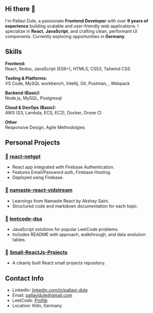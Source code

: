 ## Hi there 👋
I'm Pallavi Dule, a passionate **Frontend Developer** with over **9 years of experience** building scalable and user-friendly web applications. I specialize in **React**, **JavaScript**, and crafting clean, performant UI components. Currently exploring opportunities in **Germany**.

## Skills
**Frontend:**  
React, Redux, JavaScript (ES6+), HTML5, CSS3, Tailwind CSS

**Tooling & Platforms:**  
VS Code, MySQL workbench, Intellij, Git, Postman, , Webpack   

**Backend (Basic):**  
Node.js, MySQL, Postgresql  

**Cloud & DevOps (Basic):**  
AWS (S3, Lambda, ECS, EC2), Docker, Drone CI  

**Other**  
Responsive Design, Agile Methodolgies

## Personal Projects

### 🔹 [react-netgpt](https://github.com/pallavidule/react-netgpt)

* React app integrated with Firebase Authentication.
* Features Email/Password auth, Firebase Hosting.
* Deployed using Firebase.

### 🔹 [namaste-react-vidstream](https://github.com/pallavidule/namaste-react-vidstream)

* Learnings from Namaste React by Akshay Saini.
* Structured code and markdown documentation for each topic.

### 🔹 [leetcode-dsa](https://github.com/PallaviDule/DSA-specific)

* JavaScript solutions for popular LeetCode problems.
* Includes README with approach, walkthrough, and data evolution tables.

### 🔹 [Small-ReactJs-Projects](https://github.com/PallaviDule/Small-ReactJs-Projects)

* A cleanly built React small projects repository.

## Contact Info

* LinkedIn: [linkedin.com/in/pallavi-dule](https://www.linkedin.com/in/pallavi-dule/)
* Email: [pallavidule@gmail.com](mailto:pallavidule@gmail.com)
* LeetCode: [Profile](https://leetcode.com/u/pallavidule/)
* Location: Köln, Germany

<!--
**PallaviDule/pallavidule** is a ✨ _special_ ✨ repository because its `README.md` (this file) appears on your GitHub profile.

Here are some ideas to get you started:

- 🔭 I’m currently working on ...
- 🌱 I’m currently learning ...
- 👯 I’m looking to collaborate on ...
- 🤔 I’m looking for help with ...
- 💬 Ask me about ...
- 📫 How to reach me: ...
- 😄 Pronouns: ...
- ⚡ Fun fact: ...
-->

